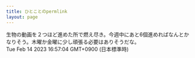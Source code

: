 ```yaml
---
title: ひとことのpermlink
layout: page
---
```

<div class="box" dt="1676361424132">
  生物の動画を２つほど進めた所で燃え尽き。今週中にあと6個進めればなんとかなりそう。木曜か金曜に少し頑張る必要はありそうだな。
  <div class="content is-small">Tue Feb 14 2023 16:57:04 GMT+0900 (日本標準時)</div>
</div>